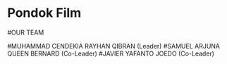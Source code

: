 # Pondok Film

#OUR TEAM

#MUHAMMAD CENDEKIA RAYHAN QIBRAN (Leader)
#SAMUEL ARJUNA QUEEN BERNARD (Co-Leader)
#JAVIER YAFANTO JOEDO (Co-Leader)
